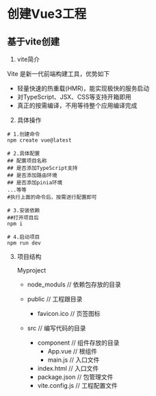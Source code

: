 # 创建Vue3工程



## 基于vite创建

1. vite简介

Vite 是新一代前端构建工具，优势如下

* 轻量快速的热重载(HMR)，能实现极快的服务启动
* 对TypeScript、JSX、CSS等支持开箱即用
* 真正的按需编译，不用等待整个应用编译完成

2. 具体操作

``` linux
# 1.创建命令
npm create vue@latest

# 2.具体配置
## 配置项目名称
## 是否添加TypeScript支持
## 是否添加路由环境
## 是否添加pinia环境
...等等
#执行上面的命令后，按需进行配置即可

# 3.安装依赖
##打开项目后
npm i

# 4.启动项目
npm run dev
```

3. 项目结构

   Myproject

   - node_moduls     // 依赖包存放的目录

    - public     // 工程跟目录
      - favicon.ico   // 页签图标
    - src   // 编写代码的目录
      - component  // 组件存放的目录
        - App.vue  // 根组件
        - main.js  // 入口文件
      - index.html  // 入口文件
      - package.json  // 包管理文件
      - vite.config.js   // 工程配置文件

   

   

   

